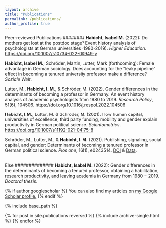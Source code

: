 ```yaml
---
layout: archive
title: "Publications"
permalink: /publications/
author_profile: true
---
```

Peer-reviewed Publications
########
<b>Habicht, Isabel M.</b> (2022): Do mothers get lost at the postdoc stage? Event history analysis of psychologists at German universities (1980-2019). <i>Higher Education</i>. https://doi.org/10.1007/s10734-022-00949-y

<b>Habicht, Isabel M.</b>; Schröder, Martin; Lutter, Mark (forthcoming): Female advantage in German sociology. Does accounting for the "leaky pipeline" effect in becoming a tenured university professor make a difference? <i>Soziale Welt</i>.  

Lutter, M., <b>Habicht, I. M.</b>, & Schröder, M. (2022). Gender differences in the determinants of becoming a professor in Germany. An event history analysis of academic psychologists from 1980 to 2019. <i>Research Policy</i>, 51(6), 104506. https://doi.org/10.1016/j.respol.2022.104506 

<b>Habicht, I.M.</b>, Lutter, M. & Schröder, M. (2021). How human capital, universities of excellence, third party funding, mobility and gender explain productivity in German political science. <i>Scientometrics</i>. https://doi.org/10.1007/s11192-021-04175-8 

Schröder, M., Lutter, M., & <b>Habicht, I. M.</b> (2021). Publishing, signaling, social capital, and gender: Determinants of becoming a tenured professor in German political science. <i>Plos one</i>, 16(1), e0243514. <a href="https://doi.org/10.1371/journal.pone.0243514">DOI</a> & <a href="https://osf.io/afrxk/">Data</a>.
<br>
<br>

Else
##############
<b>Habicht, Isabel M.</b> (2022): Gender differences in the determinants of becoming a tenured professor, obtaining a habilitation, research productivity, and leaving academia in Germany from 1980 − 2019. <i>Doctoral thesis</i>.



{% if author.googlescholar %}
  You can also find my articles on <u><a href="{{author.googlescholar}}">my Google Scholar profile</a>.</u>
{% endif %}

{% include base_path %}

{% for post in site.publications reversed %}
  {% include archive-single.html %}
{% endfor %}
